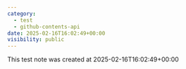 ```yaml
---
category:
  - test
  - github-contents-api
date: 2025-02-16T16:02:49+00:00
visibility: public
---
```


This test note was created at 2025-02-16T16:02:49+00:00